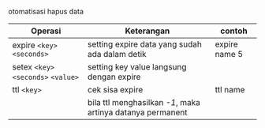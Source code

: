 otomatisasi hapus data

| Operasi | Keterangan | contoh |
|---------|------------|--------|
| expire `<key>` `<seconds>` | setting expire data yang sudah ada dalam detik | expire name 5| 
| setex `<key>` `<seconds>` `<value>` | setting key value langsung dengan expire |
| ttl `<key>` | cek sisa expire | ttl name|
| | bila ttl menghasilkan *-1*, maka artinya datanya permanent | |
